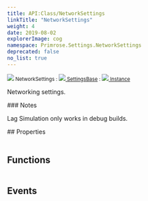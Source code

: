 ```yaml
---
title: API:Class/NetworkSettings
linkTitle: "NetworkSettings"
weight: 4
date: 2019-08-02
explorerImage: cog
namespace: Primrose.Settings.NetworkSettings
deprecated: false
no_list: true
---
```

<small class="inheritance">
<span class="" href="/docs/api-reference/Class/NetworkSettings"><img src="/icons/silk/cog.png"/>&nbsp;NetworkSettings</span>&nbsp;:&nbsp;<a class="" href="/docs/api-reference/Class/SettingsBase"><img src="/icons/silk/cog.png"/>&nbsp;SettingsBase</a>&nbsp;:&nbsp;<a class="" href="/docs/api-reference/Class/Instance"><img src="/icons/silk/default.png"/>&nbsp;Instance</a></small>
<p class="summary">

Networking settings.

</p>
### Notes
<p class="remarks">
Lag Simulation only works in debug builds.
</p> 
## Properties
 
<table class="studiohide">
<tbody>
</tbody>
</table>
 
## Functions
 
<table class="studiohide">
<tbody>
</tbody>
</table>
 
## Events
 
<table class="studiohide">
<tbody>
</tbody>
</table>
<b>
</b>
<div class="inheritors">
<ul class="root">
</ul>
</div>
